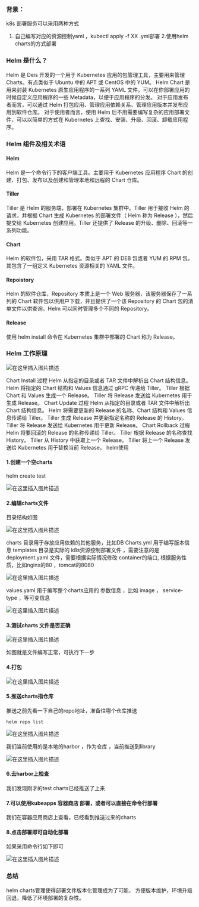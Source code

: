 ### 背景：

k8s 部署服务可以采用两种方式
1. 自己编写对应的资源控制yaml ，kubectl apply -f XX .yml部署
2.使用helm charts的方式部署

### Helm 是什么？

Helm 是 Deis 开发的一个用于 Kubernetes 应用的包管理工具，主要用来管理 Charts。有点类似于 Ubuntu 中的 APT 或 CentOS 中的 YUM。
Helm Chart 是用来封装 Kubernetes 原生应用程序的一系列 YAML 文件。可以在你部署应用的时候自定义应用程序的一些 Metadata，以便于应用程序的分发。
对于应用发布者而言，可以通过 Helm 打包应用、管理应用依赖关系、管理应用版本并发布应用到软件仓库。
对于使用者而言，使用 Helm 后不用需要编写复杂的应用部署文件，可以以简单的方式在 Kubernetes 上查找、安装、升级、回滚、卸载应用程序。

### Helm 组件及相关术语

#### Helm

Helm 是一个命令行下的客户端工具。主要用于 Kubernetes 应用程序 Chart 的创建、打包、发布以及创建和管理本地和远程的 Chart 仓库。

#### Tiller

Tiller 是 Helm 的服务端，部署在 Kubernetes 集群中。Tiller 用于接收 Helm 的请求，并根据 Chart 生成 Kubernetes 的部署文件（ Helm 称为 Release ），然后提交给 Kubernetes 创建应用。Tiller 还提供了 Release 的升级、删除、回滚等一系列功能。

#### Chart

Helm 的软件包，采用 TAR 格式。类似于 APT 的 DEB 包或者 YUM 的 RPM 包，其包含了一组定义 Kubernetes 资源相关的 YAML 文件。

#### Repoistory

Helm 的软件仓库，Repository 本质上是一个 Web 服务器，该服务器保存了一系列的 Chart 软件包以供用户下载，并且提供了一个该 Repository 的 Chart 包的清单文件以供查询。Helm 可以同时管理多个不同的 Repository。

#### Release

使用 helm install 命令在 Kubernetes 集群中部署的 Chart 称为 Release。

### Helm 工作原理

![在这里插入图片描述](https://img-blog.csdnimg.cn/20190905145646376.png?x-oss-process=image/watermark,type_ZmFuZ3poZW5naGVpdGk,shadow_10,text_aHR0cHM6Ly9ibG9nLmNzZG4ubmV0L3RleHRkZW1vMTIz,size_16,color_FFFFFF,t_70)

Chart Install 过程
Helm 从指定的目录或者 TAR 文件中解析出 Chart 结构信息。
Helm 将指定的 Chart 结构和 Values 信息通过 gRPC 传递给 Tiller。
Tiller 根据 Chart 和 Values 生成一个 Release。
Tiller 将 Release 发送给 Kubernetes 用于生成 Release。
Chart Update 过程
Helm 从指定的目录或者 TAR 文件中解析出 Chart 结构信息。
Helm 将需要更新的 Release 的名称、Chart 结构和 Values 信息传递给 Tiller。
Tiller 生成 Release 并更新指定名称的 Release 的 History。
Tiller 将 Release 发送给 Kubernetes 用于更新 Release。
Chart Rollback 过程
Helm 将要回滚的 Release 的名称传递给 Tiller。
Tiller 根据 Release 的名称查找 History。
Tiller 从 History 中获取上一个 Release。
Tiller 将上一个 Release 发送给 Kubernetes 用于替换当前 Release。
helm使用

#### 1.创建一个空charts

helm create test

![在这里插入图片描述](https://img-blog.csdnimg.cn/20190905150001615.png)

#### 2.编辑charts文件

目录结构如图

![在这里插入图片描述](https://img-blog.csdnimg.cn/20190905150236534.png?x-oss-process=image/watermark,type_ZmFuZ3poZW5naGVpdGk,shadow_10,text_aHR0cHM6Ly9ibG9nLmNzZG4ubmV0L3RleHRkZW1vMTIz,size_16,color_FFFFFF,t_70)

charts 目录用于存放应用依赖的其他服务，比如DB
Charts.yml 用于编写版本信息
templates 目录是实际的 k8s资源控制部署文件 ，需要注意的是deployment.yaml 文件，需要根据实际情况修改 container的端口, 根据服务性质，比如nginx的80 ，tomcat的8080

![在这里插入图片描述](https://img-blog.csdnimg.cn/20190905150741500.png?x-oss-process=image/watermark,type_ZmFuZ3poZW5naGVpdGk,shadow_10,text_aHR0cHM6Ly9ibG9nLmNzZG4ubmV0L3RleHRkZW1vMTIz,size_16,color_FFFFFF,t_70)

values.yaml 用于编写整个charts应用的 参数信息 ，比如 image ， service-type ，等可变信息

![在这里插入图片描述](https://img-blog.csdnimg.cn/20190905150955438.png?x-oss-process=image/watermark,type_ZmFuZ3poZW5naGVpdGk,shadow_10,text_aHR0cHM6Ly9ibG9nLmNzZG4ubmV0L3RleHRkZW1vMTIz,size_16,color_FFFFFF,t_70)

#### 3.测试charts 文件是否正确

![在这里插入图片描述](https://img-blog.csdnimg.cn/2019090515111932.png)

如图就是文件编写正常，可执行下一步

#### 4.打包

![在这里插入图片描述](https://img-blog.csdnimg.cn/20190905151224720.png)

#### 5.推送charts指仓库

推送之前先看一下自己的repo地址，准备往哪个仓库推送

```
helm repo list
```



![在这里插入图片描述](https://img-blog.csdnimg.cn/20190905151320242.png?x-oss-process=image/watermark,type_ZmFuZ3poZW5naGVpdGk,shadow_10,text_aHR0cHM6Ly9ibG9nLmNzZG4ubmV0L3RleHRkZW1vMTIz,size_16,color_FFFFFF,t_70)

我们当前使用的是本地的harbor ，作为仓库 ，当前推送到library

![在这里插入图片描述](https://img-blog.csdnimg.cn/20190905151532803.png)

#### 6.去harbor上检查

我们发现刚才的test charts已经推送了上来

#### 7.可以使用kubeapps 容器商店 部署，或者可以直接在命令行部署

我们在容器应用商店上查看，已经看到推送过来的charts

#### 8.点击部署即可自动化部署

如果采用命令行如下即可

![在这里插入图片描述](https://img-blog.csdnimg.cn/20190905152004927.png?x-oss-process=image/watermark,type_ZmFuZ3poZW5naGVpdGk,shadow_10,text_aHR0cHM6Ly9ibG9nLmNzZG4ubmV0L3RleHRkZW1vMTIz,size_16,color_FFFFFF,t_70)

### 总结

helm charts管理使得部署文件版本化管理成为了可能， 方便版本维护，环境升级回退，降低了环境部署的复杂性。